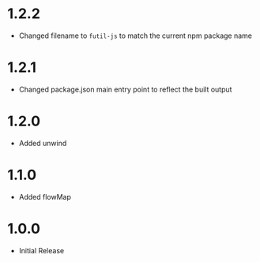 # 1.2.2
+ Changed filename to `futil-js` to match the current npm package name

# 1.2.1
+ Changed package.json main entry point to reflect the built output

# 1.2.0
+ Added unwind

# 1.1.0
+ Added flowMap

# 1.0.0
+ Initial Release 
